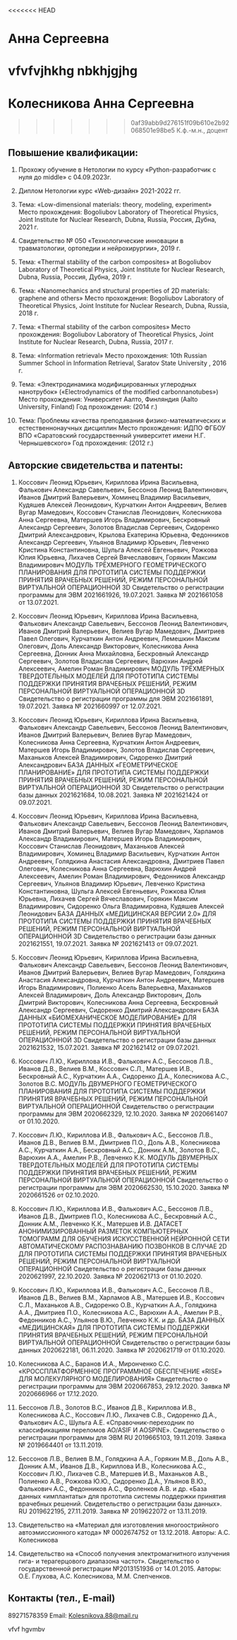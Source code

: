 <<<<<<< HEAD
#  Анна Сергеевна
vfvfvjhkhg
nbkhjgjhg
=======
# Колесникова Анна Сергеевна

>>>>>>> 0af39abb9d276151f09b610e2b92068501e98be5
К.ф.-м.н., доцент




## Повышение квалификации: 
1. Прохожу обучение в Нетологии по курсу «Python-разработчик с нуля до middle» с 04.09.2023г.

2. Диплом Нетологии курс «Web-дизайн» 2021-2022 гг.

3. Тема: «Low-dimensional materials: theory, modeling, experiment» 
Место прохождения: Bogoliubov Laboratory of Theoretical Physics, Joint Institute for Nuclear Research, Dubna, Russia, Россия, Дубна, 2021 г.

4. Свидетельство № 050 «Технологические инновации в травматологии, ортопедии и нейрохирургии», 2019 г.

5. Тема: «Thermal stability of the carbon composites» at Bogoliubov Laboratory of Theoretical Physics, Joint Institute for Nuclear Research, Dubna, Russia, Россия, Дубна, 2019 г.

6. Тема: «Nanomechanics and structural properties of 2D materials: graphene and others»
Место прохождения: Bogoliubov Laboratory of Theoretical Physics, Joint Institute for Nuclear Research, Dubna, Russia, 2018 г.

7. Тема: «Thermal stability of the carbon composites»
Место прохождения: Bogoliubov Laboratory of Theoretical Physics, Joint Institute for Nuclear Research, Dubna, Russia, 2017 г.

8. Тема: «Information retrieval»
Место прохождения: 10th Russian Summer School in Information Retrieval, Saratov State University , 2016 г.

9. Тема: «Электродинамика модифицированных углеродных нанотрубок» («Electrodynamics of the modified carbonnanotubes»)
Место прохождения: Университет Аалто, Финляндия (Aalto University, Finland)
Год прохождения: (2014 г.)

10. Тема: Проблемы качества преподавания физико-математических и естественнонаучных дисциплин
Место прохождения: ИДПО ФГБОУ ВПО «Саратовский государственный университет имени Н.Г. Чернышевского»
Год прохождения: (2012 г.)


## Авторские свидетельства и патенты:

1. Коссович Леонид Юрьевич, Кириллова Ирина Васильевна, Фалькович Александр Савельевич, Бессонов Леонид Валентинович, Иванов Дмитрий Валерьевич, Хоминец Владимир Васильевич, Кудяшев Алексей Леонидович, Курчаткин Антон Андреевич, Велиев Вугар Мамедович, Коссович Станислав Леонидович, Колесникова Анна Сергеевна, Матершев Игорь Владимирович, Бескровный Александр Сергеевич, Золотов Владислав Сергеевич, Сидоренко Дмитрий Александрович, Крылова Екатерина Юрьевна, Федонников Александр Сергеевич, Ульянов Владимир Юрьевич, Левченко Кристина Константиновна, Шульга Алексей Евгеньевич, Рожкова Юлия Юрьевна, Лихачев Сергей Вячеславович, Горякин Максим Владимирович
МОДУЛЬ ТРЁХМЕРНОГО ГЕОМЕТРИЧЕСКОГО ПЛАНИРОВАНИЯ ДЛЯ ПРОТОТИПА СИСТЕМЫ ПОДДЕРЖКИ ПРИНЯТИЯ ВРАЧЕБНЫХ РЕШЕНИЙ, РЕЖИМ ПЕРСОНАЛЬНОЙ ВИРТУАЛЬНОЙ ОПЕРАЦИОННОЙ 3D
Свидетельство о регистрации программы для ЭВМ  2021661926, 19.07.2021. Заявка № 2021661058 от 13.07.2021.

2. Коссович Леонид Юрьевич, Кириллова Ирина Васильевна, Фалькович Александр Савельевич, Бессонов Леонид Валентинович, Иванов Дмитрий Валерьевич, Велиев Вугар Мамедович, Дмитриев Павел Олегович, Курчаткин Антон Андреевич, Лемешкин Максим Олегович, Доль Александр Викторович, Колесникова Анна Сергеевна, Донник Анна Михайловна, Бескровный Александр Сергеевич, Золотов Владислав Сергеевич, Варюхин Андрей Алексеевич, Амелин Роман Владимирович
МОДУЛЬ ТРЁХМЕРНЫХ ТВЕРДОТЕЛЬНЫХ МОДЕЛЕЙ ДЛЯ ПРОТОТИПА СИСТЕМЫ ПОДДЕРЖКИ ПРИНЯТИЯ ВРАЧЕБНЫХ РЕШЕНИЙ, РЕЖИМ ПЕРСОНАЛЬНОЙ ВИРТУАЛЬНОЙ ОПЕРАЦИОННОЙ 3D
Свидетельство о регистрации программы для ЭВМ  2021661891, 19.07.2021. Заявка № 2021660997 от 12.07.2021.

3. Коссович Леонид Юрьевич, Кириллова Ирина Васильевна, Фалькович Александр Савельевич, Бессонов Леонид Валентинович, Иванов Дмитрий Валерьевич, Велиев Вугар Мамедович, Колесникова Анна Сергеевна, Курчаткин Антон Андреевич, Матершев Игорь Владимирович, Золотов Владислав Сергеевич, Маханьков Алексей Владимирович, Сидоренко Дмитрий Александрович
БАЗА ДАННЫХ «ГЕОМЕТРИЧЕСКОЕ ПЛАНИРОВАНИЕ» ДЛЯ ПРОТОТИПА СИСТЕМЫ ПОДДЕРЖКИ ПРИНЯТИЯ ВРАЧЕБНЫХ РЕШЕНИЙ, РЕЖИМ ПЕРСОНАЛЬНОЙ ВИРТУАЛЬНОЙ ОПЕРАЦИОННОЙ 3D
Свидетельство о регистрации базы данных  2021621684, 10.08.2021. Заявка № 2021621424 от 09.07.2021.

4. Коссович Леонид Юрьевич, Кириллова Ирина Васильевна, Фалькович Александр Савельевич, Бессонов Леонид Валентинович, Иванов Дмитрий Валерьевич, Велиев Вугар Мамедович, Харламов Александр Владимирович, Матершев Игорь Владимирович, Коссович Станислав Леонидович, Маханьков Алексей Владимирович, Хоминец Владимир Васильевич, Курчаткин Антон Андреевич, Голядкина Анастасия Александровна, Дмитриев Павел Олегович, Колесникова Анна Сергеевна, Варюхин Андрей Алексеевич, Амелин Роман Владимирович, Федонников Александр Сергеевич, Ульянов Владимир Юрьевич, Левченко Кристина Константиновна, Шульга Алексей Евгеньевич, Рожкова Юлия Юрьевна, Лихачев Сергей Вячеславович, Горякин Максим Владимирович, Сидоренко Ольга Владимировна, Кудяшев Алексей Леонидович
БАЗА ДАННЫХ «МЕДИЦИНСКАЯ ВЕРСИИ 2.0» ДЛЯ ПРОТОТИПА СИСТЕМЫ ПОДДЕРЖКИ ПРИНЯТИЯ ВРАЧЕБНЫХ РЕШЕНИЙ, РЕЖИМ ПЕРСОНАЛЬНОЙ ВИРТУАЛЬНОЙ ОПЕРАЦИОННОЙ 3D
Свидетельство о регистрации базы данных  2021621551, 19.07.2021. Заявка № 2021621413 от 09.07.2021.

5. Коссович Леонид Юрьевич, Кириллова Ирина Васильевна, Фалькович Александр Савельевич, Бессонов Леонид Валентинович, Иванов Дмитрий Валерьевич, Велиев Вугар Мамедович, Голядкина Анастасия Александровна, Курчаткин Антон Андреевич, Матершев Игорь Владимирович, Полиенко Асель Валерьевна, Маханьков Алексей Владимирович, Доль Александр Викторович, Доль Дмитрий Викторович, Колесникова Анна Сергеевна, Бескровный Александр Сергеевич, Сидоренко Дмитрий Александрович
БАЗА ДАННЫХ «БИОМЕХАНИЧЕСКОЕ МОДЕЛИРОВАНИЕ» ДЛЯ ПРОТОТИПА СИСТЕМЫ ПОДДЕРЖКИ ПРИНЯТИЯ ВРАЧЕБНЫХ РЕШЕНИЙ, РЕЖИМ ПЕРСОНАЛЬНОЙ ВИРТУАЛЬНОЙ ОПЕРАЦИОННОЙ 3D
Свидетельство о регистрации базы данных  2021621532, 15.07.2021. Заявка № 2021621412 от 09.07.2021.

6. Коссович Л.Ю., Кириллова И.В., Фалькович А.С., Бессонов Л.В., Иванов Д.В., Велиев В.М., Коссович С.Л., Матершев И.В., Бескровный А.С., Курчаткин А.А., Сидоренко Д.А., Колесникова А.С., Золотов В.С.
МОДУЛЬ ДВУМЕРНОГО ГЕОМЕТРИЧЕСКОГО ПЛАНИРОВАНИЯ ДЛЯ ПРОТОТИПА СИСТЕМЫ ПОДДЕРЖКИ ПРИНЯТИЯ ВРАЧЕБНЫХ РЕШЕНИЙ, РЕЖИМ ПЕРСОНАЛЬНОЙ ВИРТУАЛЬНОЙ ОПЕРАЦИОННОЙ
Свидетельство о регистрации программы для ЭВМ  2020662329, 12.10.2020. Заявка № 2020661407 от 01.10.2020.

7. Коссович Л.Ю., Кириллова И.В., Фалькович А.С., Бессонов Л.В., Иванов Д.В., Велиев В.М., Дмитриев П.О., Доль А.В., Колесникова А.С., Курчаткин А.А., Бескровный А.С., Донник А.М., Золотов В.С., Варюхин А.А., Амелин Р.В., Левченко К.К.
МОДУЛЬ ДВУМЕРНЫХ ТВЕРДОТЕЛЬНЫХ МОДЕЛЕЙ ДЛЯ ПРОТОТИПА СИСТЕМЫ ПОДДЕРЖКИ ПРИНЯТИЯ ВРАЧЕБНЫХ РЕШЕНИЙ, РЕЖИМ ПЕРСОНАЛЬНОЙ ВИРТУАЛЬНОЙ ОПЕРАЦИОННОЙ
Свидетельство о регистрации программы для ЭВМ  2020662530, 15.10.2020. Заявка № 2020661526 от 02.10.2020.

8. Коссович Л.Ю., Кириллова И.В., Фалькович А.С., Бессонов Л.В., Иванов Д.В., Дмитриев П.О., Колесникова А.С., Бескровный А.С., Донник А.М., Левченко К.К., Mатершев И.В.
ДАТАСЕТ АНОНИМИЗИРОВАННЫЙ РАЗМЕТОК КОМПЬЮТЕРНЫХ ТОМОГРАММ ДЛЯ ОБУЧЕНИЯ ИСКУССТВЕННОЙ НЕЙРОННОЙ СЕТИ АВТОМАТИЧЕСКОМУ РАСПОЗНАВАНИЮ ПОЗВОНКОВ В СЛУЧАЕ 2D ДЛЯ ПРОТОТИПА СИСТЕМЫ ПОДДЕРЖКИ ПРИНЯТИЯ ВРАЧЕБНЫХ РЕШЕНИЙ, РЕЖИМ ПЕРСОНАЛЬНОЙ ВИРТУАЛЬНОЙ ОПЕРАЦИОННОЙ
Свидетельство о регистрации базы данных  2020621997, 22.10.2020. Заявка № 2020621713 от 01.10.2020.

9. Коссович Л.Ю., Кириллова И.В., Фалькович А.С., Бессонов Л.В., Иванов Д.В., Велиев В.М., Харламов А.В., Матершев И.В., Коссович С.Л., Маханьков А.В., Сидоренко О.В., Курчаткин А.А., Голядкина А.А., Дмитриев П.О., Колесникова А.С., Варюхин А.А., Амелин Р.В., Федонников А.С., Ульянов В.Ю., Левченко К.К. и др.
БАЗА ДАННЫХ «МЕДИЦИНСКАЯ» ДЛЯ ПРОТОТИПА СИСТЕМЫ ПОДДЕРЖКИ ПРИНЯТИЯ ВРАЧЕБНЫХ РЕШЕНИЙ, РЕЖИМ ПЕРСОНАЛЬНОЙ ВИРТУАЛЬНОЙ ОПЕРАЦИОННОЙ
Свидетельство о регистрации базы данных  2020622181, 06.11.2020. Заявка № 2020621719 от 01.10.2020.

10. Колесникова А.С., Баранов И.А., Миронченко С.С.
«КРОССПЛАТФОРМЕННОЕ ПРОГРАММНОЕ ОБЕСПЕЧЕНИЕ «RISE» ДЛЯ МОЛЕКУЛЯРНОГО МОДЕЛИРОВАНИЯ»
Свидетельство о регистрации программы для ЭВМ  2020667853, 29.12.2020. Заявка № 2020666966 от 17.12.2020.

11. Бессонов Л.В., Золотов В.С., Иванов Д.В., Кириллова И.В., Колесникова А.С., Коссович Л.Ю., Лихачев С.В., Сидоренко Д.А., Фалькович А.С., Шульга А.Е. «Справочник-переходник по классификациям переломов AO/ASIF И AOSPINE». Свидетельство о регистрации программы для ЭВМ RU 2019665103, 19.11.2019. Заявка № 2019664401 от 13.11.2019.

12. Бессонов Л.В., Велиев В.М., Голядкина А.А., Горякин М.В., Доль А.В., Донник А.М., Иванов Д.В., Кириллова И.В., Колесникова А.С., Коссович Л.Ю., Лихачев С.В., Матершев И.В., Маханьков А.В., Полиенко А.В., Рожкова Ю.Ю., Сидоренко Д.А., Ульянов В.Ю., Фалькович А.С., Федонников А.С., Фроленков А.В. и др. «База данных «имплантаты» для прототипа системы поддержки принятия врачебных решений. Свидетельство о регистрации базы данных». RU 2019622195, 27.11.2019. Заявка № 2019622072 от 13.11.2019.

13. Свидетельство на «Материал для изготовления многоострийного автоэмиссионного катода» № 0002674752 от 13.12.2018. Авторы: А.С. Колесникова

14. Свидетельство на «Способ получения электромагнитного излучения гига- и терагерцового диапазона частот». Свидетельство о государственной регистрации №2013151936 от 14.01.2015. Авторы: О.Е. Глухова, А.С. Колесникова, М.М. Слепченков.

## Контакты (тел., E-mail)
89271578359
Email: Kolesnikova.88@mail.ru

[logo]: Portfolio/photo_2023-10-17_22-08-43.jpg

vfvf hgvmbv
